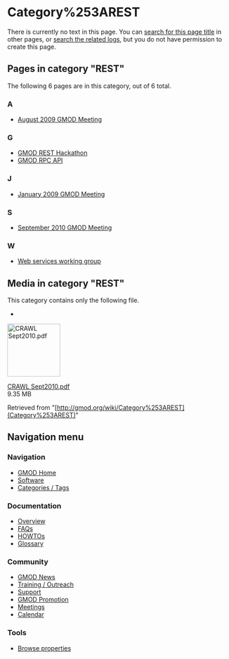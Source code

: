 



<span id="top"></span>




# <span dir="auto">Category%253AREST</span>











There is currently no text in this page. You can [search for this page
title](Special%253ASearch/REST "Special%253ASearch/REST") in other pages, or
<span class="plainlinks"><a
href="http://gmod.org/mediawiki/index.php?title=Special:Log&amp;page=Category%253AREST"
class="external text" rel="nofollow">search the related logs</a></span>,
but you do not have permission to create this page.




## Pages in category "REST"

The following 6 pages are in this category, out of 6 total.



### A

- [August 2009 GMOD
  Meeting](August_2009_GMOD_Meeting "August 2009 GMOD Meeting")

### G

- [GMOD REST Hackathon](GMOD_REST_Hackathon "GMOD REST Hackathon")
- [GMOD RPC API](GMOD_RPC_API "GMOD RPC API")

### J

- [January 2009 GMOD
  Meeting](January_2009_GMOD_Meeting "January 2009 GMOD Meeting")

### S

- [September 2010 GMOD
  Meeting](September_2010_GMOD_Meeting "September 2010 GMOD Meeting")

### W

- [Web services working
  group](Web_services_working_group "Web services working group")




## Media in category "REST"

This category contains only the following file.

- 

  

  

  <img
  src="../mediawiki/skins/common/images/icons/fileicon-pdf.png"
  width="120" height="120" alt="CRAWL Sept2010.pdf" />

  

  

  

  [CRAWL
  Sept2010.pdf](https://raw.githubusercontent.com/GMOD/gmod.github.io/main/mediawiki/images/3/3d/CRAWL_Sept2010.pdf "File:CRAWL Sept2010.pdf")  
  9.35 MB  

  

  



Retrieved from "[http://gmod.org/wiki/Category%253AREST](Category%253AREST)"





## Navigation menu









### Navigation



- <span id="n-GMOD-Home">[GMOD Home](Main_Page)</span>
- <span id="n-Software">[Software](GMOD_Components)</span>
- <span id="n-Categories-.2F-Tags">[Categories /
  Tags](Categories)</span>




### Documentation



- <span id="n-Overview">[Overview](Overview)</span>
- <span id="n-FAQs">[FAQs](Category%253AFAQ)</span>
- <span id="n-HOWTOs">[HOWTOs](Category%253AHOWTO)</span>
- <span id="n-Glossary">[Glossary](Glossary)</span>




### Community



- <span id="n-GMOD-News">[GMOD News](GMOD_News)</span>
- <span id="n-Training-.2F-Outreach">[Training /
  Outreach](Training_and_Outreach)</span>
- <span id="n-Support">[Support](Support)</span>
- <span id="n-GMOD-Promotion">[GMOD Promotion](GMOD_Promotion)</span>
- <span id="n-Meetings">[Meetings](Meetings)</span>
- <span id="n-Calendar">[Calendar](Calendar)</span>




### Tools

- <span id="t-smwbrowselink"><a href="Special%253ABrowse/Category%253AREST" rel="smw-browse">Browse
  properties</a></span>





<!-- -->




